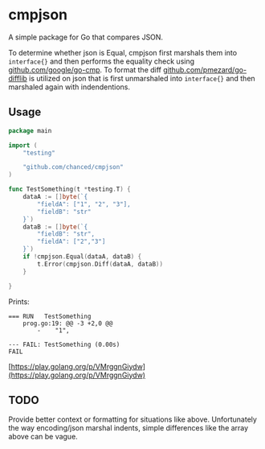 # cmpjson
A simple package for Go that compares JSON.  

To determine whether json is Equal, cmpjson first marshals them into `interface{}` and then performs the equality check using [github.com/google/go-cmp](https://github.com/google/go-cmp). To format the diff [github.com/pmezard/go-difflib](https://github.com/pmezard/go-difflib) is utilized on json that is first unmarshaled into `interface{}` and then marshaled again with indendentions.

## Usage

```go
package main

import (
	"testing"

	"github.com/chanced/cmpjson"
)

func TestSomething(t *testing.T) {
	dataA := []byte(`{
		"fieldA": ["1", "2", "3"],
		"fieldB": "str"
	}`)
	dataB := []byte(`{
		"fieldB": "str",
		"fieldA": ["2","3"] 
	}`)
	if !cmpjson.Equal(dataA, dataB) {
		t.Error(cmpjson.Diff(dataA, dataB))
	}

}


```
Prints:
```
=== RUN   TestSomething
    prog.go:19: @@ -3 +2,0 @@
        -    "1",
        
--- FAIL: TestSomething (0.00s)
FAIL
```
[https://play.golang.org/p/VMrggnGiydw](https://play.golang.org/p/VMrggnGiydw)

## TODO

Provide better context or formatting for situations like above. Unfortunately the way encoding/json marshal indents, simple differences like the array above can be vague. 

